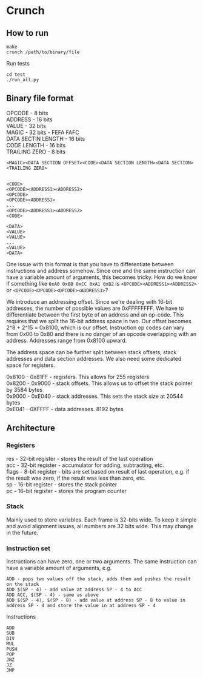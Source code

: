 # Crunch

## How to run

```
make
crunch /path/to/binary/file
```

Run tests

```
cd test
./run_all.py
```

## Binary file format

OPCODE - 8 bits  
ADDRESS - 16 bits  
VALUE - 32 bits  
MAGIC - 32 bits - FEFA FAFC  
DATA SECTIN LENGTH - 16 bits  
CODE LENGTH - 16 bits  
TRAILING ZERO - 8 bits  

```
<MAGIC><DATA SECTION OFFSET><CODE><DATA SECTION LENGTH><DATA SECTION><TRAILING ZERO>


<CODE>
<OPCODE><ADDRESS1><ADDRESS2>
<OPCODE>
<OPCODE><ADDRESS1>
...
<OPCODE><ADDRESS1><ADDRESS2>
<CODE>

<DATA>
<VALUE>
<VALUE>
...
<VALUE>
<DATA>

```

One issue with this format is that you have to differentiate between instructions and address somehow. Since one and the same instruction can have a
variable amount of arguments, this becomes tricky. How do we know if something like `0xA0 0xBB 0xCC 0xA1 0xB2` is `<OPCODE><ADDRESS1><ADDRESS2>` or `<OPCODE><OPCODE><OPCODE><ADDRESS1>`?

We introduce an addressing offset. Since we're dealing with 16-bit addresses, the number of possible values are 0xFFFFFFFF. We have to differentiate between the first byte of an address
and an op-code. This requires that we split the 16-bit address space in two. Our offset becomes 2^8 + 2^15 = 0x8100, which is our offset. Instruction op codes can vary from 0x00 to 0x80
and there is no danger of an opcode overlapping with an address. Addresses range from 0x8100 upward.

The address space can be further split between stack offsets, stack addresses and data section addresses. We also need some dedicated space for registers.

0x8100 - 0x81FF - registers. This allows for 255 registers  
0x8200 - 0x9000 - stack offsets. This allows us to offset the stack pointer by 3584 bytes  
0x9000 - 0xE040 - stack addresses. This sets the stack size at 20544 bytes  
0xE041 - 0XFFFF - data addresses. 8192 bytes  

## Architecture

### Registers

res - 32-bit register - stores the result of the last operation  
acc - 32-bit register - accumulator for adding, subtracting, etc.  
flags - 8-bit register - bits are set based on result of last operation, e.g. if the result was zero, if the result was less than zero, etc.  
sp - 16-bit register - stores the stack pointer  
pc - 16-bit register - stores the program counter  

### Stack

Mainly used to store variables. Each frame is 32-bits wide. To keep it simple and avoid alignment issues,
all numbers are 32 bits wide. This may change in the future.

### Instruction set

Instructions can have zero, one or two arguments. The same instruction can have a variable amount of arguments, e.g.

```
ADD - pops two values off the stack, adds them and pushes the result on the stack
ADD $(SP - 4) - add value at address SP - 4 to ACC
ADD ACC, $(SP - 4) - same as above
ADD $(SP - 4), $(SP - 8) - add value at address SP - 8 to value in address SP - 4 and store the value in at address SP - 4
```

Instructions
```
ADD
SUB
DIV
MUL
PUSH
POP
JNZ
JZ
JMP
```
